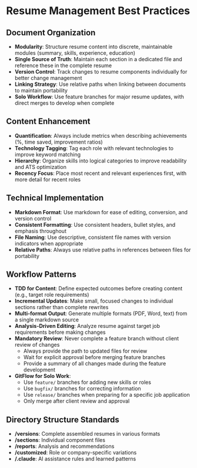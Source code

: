 # Resume Management Best Practices

## Document Organization

- **Modularity**: Structure resume content into discrete, maintainable modules (summary, skills, experience, education)
- **Single Source of Truth**: Maintain each section in a dedicated file and reference these in the complete resume
- **Version Control**: Track changes to resume components individually for better change management
- **Linking Strategy**: Use relative paths when linking between documents to maintain portability
- **Solo Workflow**: Use feature branches for major resume updates, with direct merges to develop when complete

## Content Enhancement

- **Quantification**: Always include metrics when describing achievements (%, time saved, improvement ratios)
- **Technology Tagging**: Tag each role with relevant technologies to improve keyword matching
- **Hierarchy**: Organize skills into logical categories to improve readability and ATS optimization
- **Recency Focus**: Place most recent and relevant experiences first, with more detail for recent roles

## Technical Implementation

- **Markdown Format**: Use markdown for ease of editing, conversion, and version control
- **Consistent Formatting**: Use consistent headers, bullet styles, and emphasis throughout
- **File Naming**: Use descriptive, consistent file names with version indicators when appropriate
- **Relative Paths**: Always use relative paths in references between files for portability

## Workflow Patterns

- **TDD for Content**: Define expected outcomes before creating content (e.g., target role requirements)
- **Incremental Updates**: Make small, focused changes to individual sections rather than complete rewrites
- **Multi-format Output**: Generate multiple formats (PDF, Word, text) from a single markdown source
- **Analysis-Driven Editing**: Analyze resume against target job requirements before making changes
- **Mandatory Review**: Never complete a feature branch without client review of changes
  - Always provide the path to updated files for review
  - Wait for explicit approval before merging feature branches
  - Provide a summary of all changes made during the feature development
- **GitFlow for Solo Work**:
  - Use `feature/` branches for adding new skills or roles
  - Use `bugfix/` branches for correcting information
  - Use `release/` branches when preparing for a specific job application
  - Only merge after client review and approval

## Directory Structure Standards

- **/versions**: Complete assembled resumes in various formats
- **/sections**: Individual component files
- **/reports**: Analysis and recommendations
- **/customized**: Role or company-specific variations
- **/.claude**: AI assistance rules and learned patterns